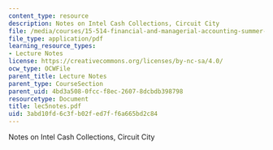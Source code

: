 ```yaml
---
content_type: resource
description: Notes on Intel Cash Collections, Circuit City
file: /media/courses/15-514-financial-and-managerial-accounting-summer-2003/3abd10fd6c3fb02fed7ff6a665bd2c84_lec5notes.pdf
file_type: application/pdf
learning_resource_types:
- Lecture Notes
license: https://creativecommons.org/licenses/by-nc-sa/4.0/
ocw_type: OCWFile
parent_title: Lecture Notes
parent_type: CourseSection
parent_uid: 4bd3a508-0fcc-f8ec-2607-8dcbdb398798
resourcetype: Document
title: lec5notes.pdf
uid: 3abd10fd-6c3f-b02f-ed7f-f6a665bd2c84
---
```

Notes on Intel Cash Collections, Circuit City